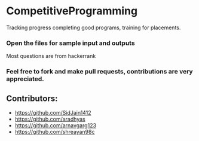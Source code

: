 # CompetitiveProgramming
Tracking progress completing good programs, training for placements.

### Open the files for sample input and outputs

Most questions are from hackerrank

### Feel free to fork and make pull requests, contributions are very appreciated.


## Contributors: 
* https://github.com/SidJain1412
* https://github.com/aradhyas
* https://github.com/arnavgarg123
* https://github.com/shreayan98c
